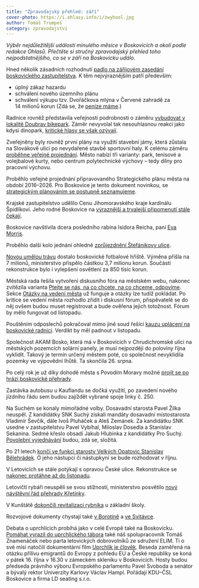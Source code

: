 ```yaml
---
title: "Zpravodajský přehled: září"
cover-photo: https://i.ohlasy.info/i/zwyhool.jpg
author: Tomáš Trumpeš
category: zpravodajství
---
```


*Výběr nejdůležitější událostí minulého měsíce v Boskovicích a okolí podle redakce Ohlasů. Přečtěte si stručný zpravodajský přehled toho nejpodstatnějšího, co se v září na Boskovicku událo.*

Hned několik zásadních rozhodnutí [padlo na zářijovém zasedání boskovického zastupitelstva](/clanky/2015/09/zastupitelstvo.html). K těm nejvýraznějším patří především:

* úplný zákaz hazardu
* schválení nového územního plánu
* schválení výkupu tzv. Dvořáčkova mlýna v Červené zahradě za 14 milionů korun (Zdá se, že [peníze máme](/clanky/2015/09/penize-mame.html).)

Radnice rovněž představila veřejnosti podrobnosti o záměru [vybudovat v lokalitě Doubrav bikepark](/clanky/2015/09/bikepark.html). Záměr nevyvolal tak nesouhlasnou reakci jako kdysi dinopark, [kritické hlasy se však ozývají](/clanky/2015/09/anketa-k-bikeparku.html).

Zveřejněny byly rovněž první plány na využití stavební jámy, která zůstala na Slovákově ulici po nevydařené stavbě sportovní haly. K celému záměru [proběhne veřejné projednání](http://www.boskovice.cz/verejne-projednani-zameru-stavebni-jama-bilkova/d-26723/p1=1019). Město nabízí tři varianty: park, tenisové a volejbalové kurty, nebo centrum polytechnické výchovy – tedy dílny pro pracovní výchovu.

Proběhlo veřejné projednání připravovaného Strategického plánu města na období 2016–2026. Pro Boskovice je tento dokument novinkou, se [strategickým plánováním se postupně seznamujeme](/clanky/2015/09/rozhovor-tajemnik.html).

Krajské zastupitelstvo udělilo Cenu Jihomoravského kraje kardinálu Špidlíkovi. Jeho rodné Boskovice na [výraznější a trvalejší připomenutí stále čekají](/clanky/2015/09/pocta-spidlikovi.html).

Boskovice navštívila dcera posledního rabína Isidora Reicha, paní [Eva Morris](/clanky/2015/09/navsteva-evy-morris.html).

Proběhlo další kolo jednání ohledně [zprůjezdnění Štefánikovy ulice](/clanky/2015/09/zprujezdneni-stefanikovy.html).

[Novou umělou trávu](http://zrcadlo.net/clanky/Nova-umela-trava-na-stadionu-v-Boskovicich-stala-miliony-korun-2087/) dostalo boskovické fotbalové hřiště. Výměna přišla na 7 milionů, ministerstvo přispělo částkou 3,7 milionu korun. Součástí rekonstrukce bylo i vylepšení osvětlení za 850 tisíc korun.

Městská rada řešila vytvoření diskusního fóra na městském webu, nakonec zvítězila varianta [Ptejte se nás, na co chcete, na co chceme, odpovíme](/clanky/2015/09/otazky-a-odpovedi.html). Sekce [Otázky na vedení města](http://www.boskovice.cz/otazky-a-odpovedi-na-vedeni-mesta/d-26739) už funguje a otázky lze tudíž pokládat. Po kritice se vedení města rozhodlo zřídit i diskusní fórum, přispěvatelé se do něj ovšem budou muset registrovat a bude ověřena jejich totožnost. Fórum by mělo fungovat od listopadu.

Pouštěním odposlechů pokračoval mimo jiné soud řešící [kauzu uplácení na boskovické radnici](http://zrcadlo.net/clanky/O-udajnem-uplaceni-na-urade-v-Boskovicich-se-rozhodne-na-podzim-2108/). Verdikt by měl padnout v listopadu.

Společnost AKAM Bosko, která má v Boskovicích v Chrudichromské ulici na městských pozemcích solární panely, je musí nejpozději do poloviny října vyklidit. Takový je termín určený městem poté, co společnost nevyklidila pozemky ve výpovědní lhůtě. Ta skončila 26. srpna.

Po celý rok je už díky dohodě města s Povodím Moravy možné [projít se po hrázi boskovické přehrady](http://blanensky.denik.cz/zpravy_region/na-hraz-boskovicke-prehrady-mohou-lide-nove-chodit-po-cely-rok-20150904.html).

Zastávka autobusu u Kauflandu se dočká využití, po zavedení nového jízdního řádu sem budou zajíždět vybrané spoje linky č. 250.

Na Suchém se konaly mimořádné volby. Dosavadní starosta Pavel Žilka neuspěl. Z kandidátky SNK Suchý získali mandáty dosavadní místostarosta Vladimír Ševčík, dále Ivoš Pluháček a Aleš Zemánek. Za kandidátku SNK usedne v zastupitelstvu Pavel Vybíhal, Miloslav Dosedla a Stanislav Sekanina. Sedmé křeslo obsadí Jakub Hlubinka z kandidátky Pro Suchý. [Povolební vyjednávání](http://blanensky.denik.cz/zpravy_region/jednani-v-suchem-zatim-ticho-podle-mistnich-dopadly-volby-neresitelnym-patem-20151001.html) budou, zdá se, složitá.

Po 21 letech [končí ve funkci starosty Velkých Opatovic Stanislav Bělehrádek](http://blanensky.denik.cz/zpravy_region/opatovicky-starosta-belehradek-po-21-letech-konci-nesouhlasil-s-investicemi-20150918.html). O jeho nástupci či nástupkyni se bude rozhodovat v říjnu.

V Letovicích se stále potýkají s opravou České ulice. Rekonstrukce se [nakonec protáhne až do listopadu](http://zrcadlo.net/clanky/Rekonstrukce-Ceske-ulice-v-Letovicich-se-protahne-az-do-listopadu-2135/).

Letovičtí rybáři neuspěli se svou stížností, ministerstvo posvětilo [nový návštěvní řád přehrady Křetínky](http://zrcadlo.net/clanky/Stiznost-neuspela-navstevni-rad-Kretinky-posvetilo-i-ministerstvo-2171/).

V Kunštátě [dokončili revitalizaci rybníka](http://zrcadlo.net/clanky/Revitalizace-kunstatskeho-rybniku-skoncila-bahnak-prokoukl-2095/) u základní školy.

Rozvojové dokumenty chystají také [v Borotíně](http://blanensky.denik.cz/zpravy_region/borotinsti-budou-mit-novy-smer-i-diky-rozvojovemu-dokumentu-20150902.html) a [ve Svitávce](http://blanensky.denik.cz/zpravy_region/rozvoj-svitavky-novy-dokument-shrne-investice-na-pristi-roky-20150921.html). 

Debata o uprchlících probíhá jako v celé Evropě také na Boskovicku. [Pomáhat vyrazil do uprchlického tábora](/clanky/2015/09/reportaz-opatovac.html) také náš spolupracovník Tomáš Znamenáček nebo parta letovických dobrovolníků ze sdružení ELIM. Ti o své misi natočili dokumentární film [Uprchlík je člověk](https://www.youtube.com/watch?v=gsbs0jEOtyA). Beseda zaměřená na otázku přílivu emigrantů do Evropy z pohledu EU a České republiky se koná v pátek 16. října v 16.30 v zámeckém skleníku v Boskovicích. Hosty budou předseda právního výboru Evropského parlamentu Pavel Svoboda a senátor a bývalý rektor Univerzity Karlovy Václav Hampl. Pořádají KDU–ČSL Boskovice a firma LD seating s.r.o.
